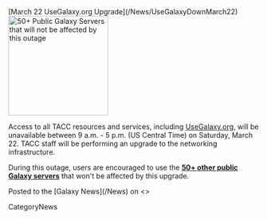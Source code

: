 <div class='newsItemHeader'>[March 22 UseGalaxy.org Upgrade](/News/UseGalaxyDownMarch22)</div>

<div class='right'><a href='/PublicGalaxyServers.md'><img src='/PublicGalaxyServers/50PlusSlide.png' alt='50+ Public Galaxy Servers that will not be affected by this outage' width="200" /></a></div>

Access to all TACC resources and services, including [UseGalaxy.org](https://usegalaxy.org), will be unavailable between 9 a.m. - 5 p.m. (US Central Time) on Saturday, March 22.  TACC staff will be performing an upgrade to the networking infrastructure.

During this outage, users are encouraged to use the **[50+ other public Galaxy servers](/PublicGalaxyServers)** that won't be affected by this upgrade.

<div class='newsItemFooter'>Posted to the [Galaxy News](/News) on <<Date(2014-03-17T23:19:53Z)>></div>

CategoryNews
